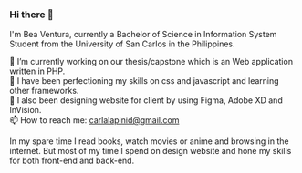 ### Hi there 👋

I'm Bea Ventura, currently a Bachelor of Science in Information System Student from the University of San Carlos in the Philippines.

🎯 I’m currently working on our thesis/capstone which is an Web application written in PHP. <br>
🌱 I have been perfectioning my skills on css and javascript and learning other frameworks. <br>
📏 I also been designing website for client by using Figma, Adobe XD and InVision. <br>
📫 How to reach me: carlalapinid@gmail.com

In my spare time I read books, watch movies or anime and browsing in the internet. But most of my time I spend on design website and hone my skills for both front-end and back-end. 
